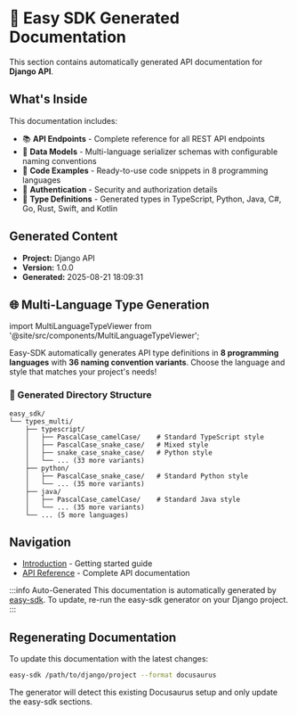 # 🤖 Easy SDK Generated Documentation

This section contains automatically generated API documentation for **Django API**.

## What's Inside

This documentation includes:

- 📚 **API Endpoints** - Complete reference for all REST API endpoints
- 🔧 **Data Models** - Multi-language serializer schemas with configurable naming conventions
- 🚀 **Code Examples** - Ready-to-use code snippets in 8 programming languages
- 🔐 **Authentication** - Security and authorization details
- 🎯 **Type Definitions** - Generated types in TypeScript, Python, Java, C#, Go, Rust, Swift, and Kotlin

## Generated Content

- **Project:** Django API
- **Version:** 1.0.0 
- **Generated:** 2025-08-21 18:09:31

## 🌐 Multi-Language Type Generation

import MultiLanguageTypeViewer from '@site/src/components/MultiLanguageTypeViewer';

<MultiLanguageTypeViewer 
  appName="products"
  title="🚀 Complete Multi-Language API Types"
/>

Easy-SDK automatically generates API type definitions in **8 programming languages** with **36 naming convention variants**. Choose the language and style that matches your project's needs!

### 📁 Generated Directory Structure

```
easy_sdk/
└── types_multi/
    ├── typescript/
    │   ├── PascalCase_camelCase/    # Standard TypeScript style
    │   ├── PascalCase_snake_case/   # Mixed style
    │   ├── snake_case_snake_case/   # Python style
    │   └── ... (33 more variants)
    ├── python/
    │   ├── PascalCase_snake_case/   # Standard Python style
    │   └── ... (35 more variants)
    ├── java/
    │   ├── PascalCase_camelCase/    # Standard Java style
    │   └── ... (35 more variants)
    └── ... (5 more languages)
```

## Navigation

- [Introduction](./intro) - Getting started guide
- [API Reference](./api/) - Complete API documentation

:::info Auto-Generated
This documentation is automatically generated by [easy-sdk](https://github.com/your-org/easy-sdk). 
To update, re-run the easy-sdk generator on your Django project.
:::

## Regenerating Documentation

To update this documentation with the latest changes:

```bash
easy-sdk /path/to/django/project --format docusaurus
```

The generator will detect this existing Docusaurus setup and only update the easy-sdk sections.

